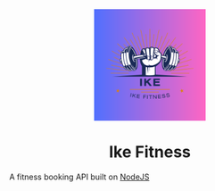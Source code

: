 <div align="center" style="display: flex; flex-direction: column; justify-content: center; align-items: center;">
  <img src="/public/img/ike-purple.png" alt="Ike Fitness" width="200"/>
</div>

<h1 align="center">Ike Fitness</h1>

A fitness booking API built on [NodeJS](https://nodejs.org)
